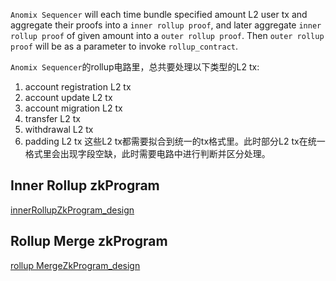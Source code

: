`Anomix Sequencer` will each time bundle specified amount L2 user tx and aggregate their proofs into a `inner rollup proof`, and later aggregate `inner rollup proof` of given amount into a `outer rollup proof`. Then `outer rollup proof` will be as a parameter to invoke `rollup_contract`.

`Anomix Sequencer`的rollup电路里，总共要处理以下类型的L2 tx:
1. account registration L2 tx
2. account update L2 tx
3. account migration L2 tx
4. transfer L2 tx
5. withdrawal L2 tx
6. padding L2 tx
这些L2 tx都需要拟合到统一的tx格式里。此时部分L2 tx在统一格式里会出现字段空缺，此时需要电路中进行判断并区分处理。

## Inner Rollup zkProgram
[innerRollupZkProgram_design](./innerRollupZkProgram_design.md)

## Rollup Merge zkProgram
[rollup MergeZkProgram_design](./rollupMergeZkProgram_design.md)
